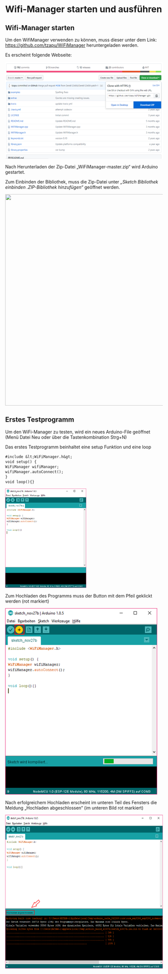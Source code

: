 # Wifi-Manager starten und ausführen

## Wifi-Manager starten

Um den WifiManager verwenden zu können, muss dieser unter dem Link:
<https://github.com/tzapu/WiFiManager> heruntergeladen werden.

Es erscheint folgende Webseite:

<img src="../../images/WiFi-Manager/WiFi-Manager_00_Download-Treiber.png" width="594" height="308" />

Nach Herunterladen der Zip-Datei „WiFiManager-master.zip“ wird Arduino
gestartet.

Zum Einbinden der Bibliothek, muss die Zip-Datei unter *„Sketch
Bibliothek einbinden .ZIP-Bibliothek hinzufügen“* geöffnet werden.

<img src="../../images/WiFi-Manager/WiFi-Manager_01_Bib-einbinden-Menü.png" width="604" height="673" />

## Erstes Testprogramm

Um den WiFi-Manager zu testen, wird ein neues Arduino-File geöffnet
(Menü Datei Neu oder über die Tastenkombination Strg+N)

Das erstes Testprogramm beinhaltet eine setup Funktion und eine loop



```
#include &lt;WiFiManager.h&gt;                                   
void setup() {                                                     
WiFiManager wifiManager;                                           
wifiManager.autoConnect();                                         
}                                                                
void loop(){}   
```

                 
 
<img src="../../images/WiFi-Manager/WiFi-Manager_02_Testprogramm.png" width="259" height="316" /> 


Zum Hochladen des Programms muss der Button mit dem Pfeil geklickt
werden (rot markiert)

<img src="../../images/WiFi-Manager/WiFi-Manager_03_Hochladen2.png" width="486" height="593" />

Nach erfolgreichem Hochladen erscheint im unteren Teil des Fensters die
Meldung „Hochladen abgeschlossen“ (im unteren Bild rot markiert)

<img src="../../images/WiFi-Manager/WiFi-Manager_03_Hochladen-erfolgreich2.png" width="604" height="489" />